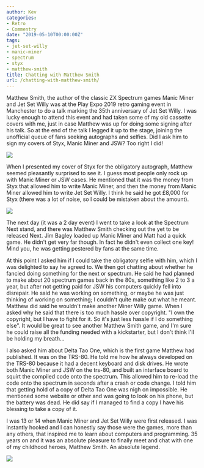 ```yaml
---
author: Kev
categories:
- Retro
- Commentry
date: "2019-05-10T00:00:00Z"
tags:
- jet-set-willy
- manic-miner
- spectrum
- styx
- matthew-smith
title: Chatting with Matthew Smith
url: /chatting-with-matthew-smith/
---
```


Matthew Smith, the author of the classic ZX Spectrum games Manic Miner and Jet Set Willy was at the Play Expo 2019 retro gaming event in Manchester to do a talk marking the 35th anniversary of Jet Set Willy. I was lucky enough to attend this event and had taken some of my old cassette covers with me, just in case Matthew was up for doing some signing after his talk. So at the end of the talk I legged it up to the stage, joining the unofficial queue of fans seeking autographs and selfies. Did I ask him to sign my covers of Styx, Manic Miner and JSW? Too right I did!

![](/images/chatting-with-matthew-smith/matt-signing.png)

When I presented my cover of Styx for the obligatory autograph, Matthew seemed pleasantly surprised to see it. I guess most people only rock up with Manic Miner or JSW cases. He mentioned that it was the money from Styx that allowed him to write Manic Miner, and then the money from Manic Miner allowed him to write Jet Set Willy. I think he said he got £8,000 for Styx (there was a lot of noise, so I could be mistaken about the amount).

![](/images/chatting-with-matthew-smith/ms-covers.png)

The next day (it was a 2 day event) I went to take a look at the Spectrum Next stand, and there was Matthew Smith checking out the yet to be released Next. Jim Bagley loaded up Manic Miner and Matt had a quick game. He didn't get very far though. In fact he didn't even collect one key! Mind you, he was getting pestered by fans at the same time.

At this point I asked him if I could take the obligatory selfie with him, which I was delighted to say he agreed to. We then got chatting about whether he fancied doing something for the next or spectrum. He said he had planned to make about 20 spectrum games back in the 80s, something like 2 to 3 a year, but after not getting paid for JSW his computers quickly fell into disrepair. He said he was working on something, or maybe he was just thinking of working on something; I couldn't quite make out what he meant. Matthew did said he wouldn't make another Miner Willy game. When I asked why he said that there is too much hassle over copyright. "I own the copyright, but I have to fight for it. So it's just less hassle if I do something else". It would be great to see another Matthew Smith game, and I'm sure he could raise all the funding needed with a kickstarter, but I don't think I'll be holding my breath...

I also asked him about Delta Tao One, which is the first game Matthew had published. It was on the TRS-80. He told me how he always developed on the TRS-80 because it had a decent keyboard and disk drives. He wrote both Manic Miner and JSW on the trs-80, and built an interface board to squirt the compiled code onto the spectrum. This allowed him to re-load the code onto the spectrum in seconds after a crash or code change. I told him that getting hold of a copy of Delta Tao One was nigh on impossible. He mentioned some website or other and was going to look on his phone, but the battery was dead. He did say if I managed to find a copy I have his blessing to take a copy of it.

I was 13 or 14 when Manic Miner and Jet Set Willy were first released. I was instantly hooked and I can honestly say those were the games, more than any others, that inspired me to learn about computers and programming. 35 years on and it was an absolute pleasure to finally meet and chat with one of my childhood heroes, Matthew Smith. An absolute legend.

![](/images/chatting-with-matthew-smith/matt-selfie.png)